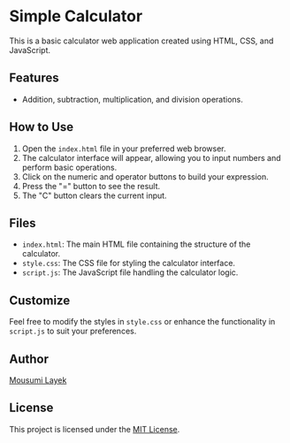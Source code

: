 # Simple Calculator

This is a basic calculator web application created using HTML, CSS, and JavaScript.

## Features
- Addition, subtraction, multiplication, and division operations.

## How to Use
1. Open the `index.html` file in your preferred web browser.
2. The calculator interface will appear, allowing you to input numbers and perform basic operations.
3. Click on the numeric and operator buttons to build your expression.
4. Press the "=" button to see the result.
5. The "C" button clears the current input.

## Files
- `index.html`: The main HTML file containing the structure of the calculator.
- `style.css`: The CSS file for styling the calculator interface.
- `script.js`: The JavaScript file handling the calculator logic.

## Customize
Feel free to modify the styles in `style.css` or enhance the functionality in `script.js` to suit your preferences.

## Author
[Mousumi Layek](https://github.com/layekmousumi)

## License
This project is licensed under the [MIT License](LICENSE.md).